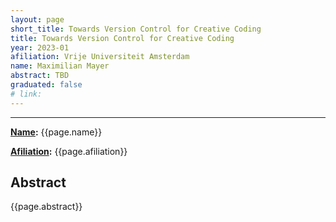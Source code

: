 ```yaml
---
layout: page
short_title: Towards Version Control for Creative Coding
title: Towards Version Control for Creative Coding
year: 2023-01
afiliation: Vrije Universiteit Amsterdam
name: Maximilian Mayer
abstract: TBD
graduated: false
# link:
---
```


---
**[Name](#):** {{page.name}}

**[Afiliation](#):** {{page.afiliation}}

<!-- **[Thesis](#):** [PDF]({{page.link}}){:target="_blank"} -->

## Abstract

{{page.abstract}}